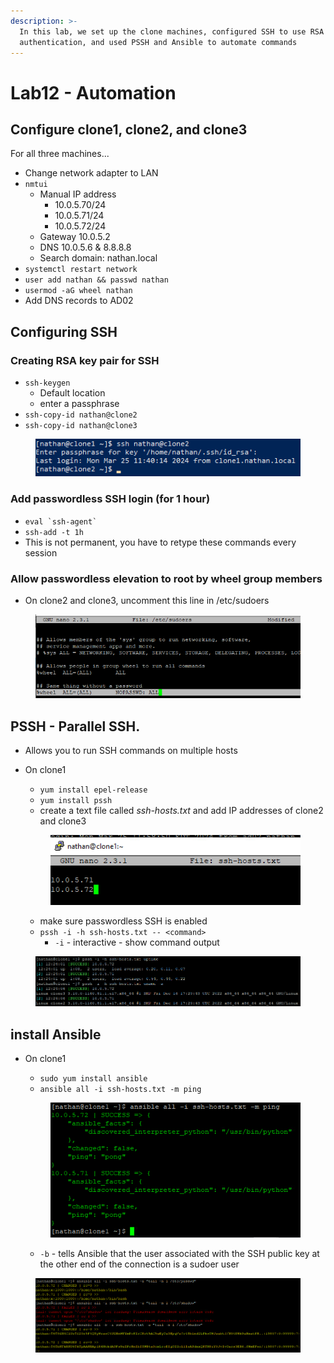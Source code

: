 ```yaml
---
description: >-
  In this lab, we set up the clone machines, configured SSH to use RSA keys as
  authentication, and used PSSH and Ansible to automate commands
---
```


# Lab12 - Automation

## Configure clone1, clone2, and clone3

For all three machines...

* Change network adapter to LAN
* `nmtui`
  * Manual IP address&#x20;
    * 10.0.5.70/24
    * 10.0.5.71/24
    * 10.0.5.72/24
  * Gateway 10.0.5.2
  * DNS 10.0.5.6 & 8.8.8.8
  * Search domain: nathan.local
* `systemctl restart network`
* `user add nathan && passwd nathan`
* `usermod -aG wheel nathan`
* Add DNS records to AD02

## Configuring SSH

### Creating RSA key pair for SSH

* `ssh-keygen`
  * Default location
  * enter a passphrase
* `ssh-copy-id nathan@clone2`
* `ssh-copy-id nathan@clone3`

<figure><img src=".gitbook/assets/image (25).png" alt=""><figcaption></figcaption></figure>

### Add passwordless SSH login (for 1 hour)

* `` eval `ssh-agent` ``
* `ssh-add -t 1h`
* This is not permanent, you have to retype these commands every session

### Allow passwordless elevation to root by wheel group members

* On clone2 and clone3, uncomment this line in /etc/sudoers

<figure><img src=".gitbook/assets/image (26).png" alt=""><figcaption></figcaption></figure>

## PSSH - Parallel SSH.&#x20;

* Allows you to run SSH commands on multiple hosts
*   On clone1

    * `yum install epel-release`
    * `yum install pssh`
    * create a text file called _ssh-hosts.txt_ and add IP addresses of clone2 and clone3

    <figure><img src=".gitbook/assets/image (27).png" alt=""><figcaption></figcaption></figure>

    * make sure passwordless SSH is enabled
    * `pssh -i -h ssh-hosts.txt -- <command>`
      * `-i` - interactive - show command output

<figure><img src=".gitbook/assets/image (28).png" alt=""><figcaption></figcaption></figure>

## install Ansible

*   On clone1

    * `sudo yum install ansible`
    * `ansible all -i ssh-hosts.txt -m ping`

    <figure><img src=".gitbook/assets/image (29).png" alt=""><figcaption></figcaption></figure>

    * `-b` - tells Ansible that the user associated with the SSH public key at the other end of the connection is a sudoer user

<figure><img src=".gitbook/assets/image (30).png" alt=""><figcaption></figcaption></figure>





